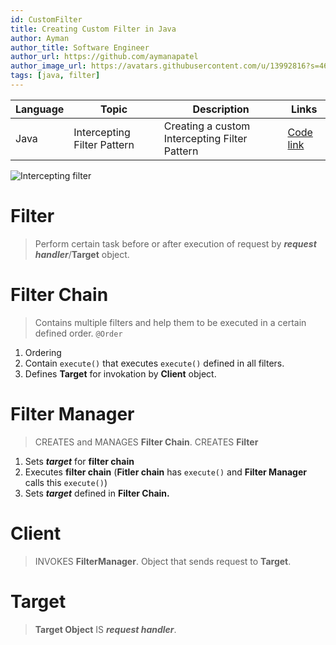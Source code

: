 ```yaml
---
id: CustomFilter
title: Creating Custom Filter in Java
author: Ayman
author_title: Software Engineer
author_url: https://github.com/aymanapatel
author_image_url: https://avatars.githubusercontent.com/u/13992816?s=460&u=9944febc50832840a7542bfdaffdedbd5eb87848&v=4 
tags: [java, filter]
---
```



|Language|Topic|Description|Links|
|--|--|--|--|
|Java| Intercepting Filter Pattern|Creating a custom Intercepting Filter Pattern|[Code link](https://www.tutorialspoint.com/design_pattern/intercepting_filter_pattern.htm)|


<!--truncate-->

![Intercepting filter ](https://www.javatpoint.com/images/designpattern/intercepting-filter-pattern.png)

# Filter

> Perform certain task before or after execution of request by ***request handler***/**Target** object.

# Filter Chain

> Contains multiple filters and help them to be executed in a certain defined order. `@Order`

1. Ordering
2. Contain `execute()` that executes `execute()` defined in all filters.
3. Defines **Target** for invokation by **Client** object. 


# Filter Manager  

> CREATES and MANAGES **Filter Chain**. CREATES **Filter**

1. Sets ***target*** for **filter chain**
2. Executes **filter chain** (**Fitler chain** has `execute()` and **Filter Manager** calls this `execute()`)
3. Sets ***target*** defined in **Filter Chain.**

# Client

> INVOKES **FilterManager**. Object that sends request to **Target**.

# Target 

> **Target Object** IS ***request handler***.
